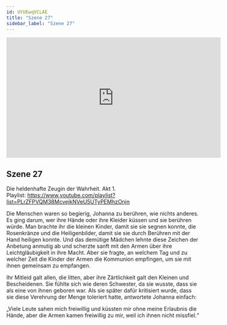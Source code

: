 ```yaml
---
id: UYUEwqVCLAE
title: "Szene 27"
sidebar_label: "Szene 27"
---
```


<div class="video-float-container">
  <iframe
    width="560"
    height="315"
    src="https://www.youtube.com/embed/UYUEwqVCLAE"
    title="YouTube video player"
    frameborder="0"
    allow="accelerometer; autoplay; clipboard-write; encrypted-media; gyroscope; picture-in-picture; web-share"
    referrerpolicy="strict-origin-when-cross-origin"
    allowfullscreen
  ></iframe>
</div>

## Szene 27

Die heldenhafte Zeugin der Wahrheit. Akt 1.   
Playlist: https://www.youtube.com/playlist?list=PLrZFPVQM38McvejkNVeU5UTyPEMhzOnjn 

Die Menschen waren so begierig, Johanna zu berühren, wie nichts anderes. Es ging darum, wer ihre Hände oder ihre Kleider küssen und sie berühren würde. Man brachte ihr die kleinen Kinder, damit sie sie segnen konnte, die Rosenkränze und die Heiligenbilder, damit sie sie durch Berühren mit der Hand heiligen konnte. Und das demütige Mädchen lehnte diese Zeichen der Anbetung anmutig ab und scherzte sanft mit den Armen über ihre Leichtgläubigkeit in ihre Macht. Aber sie fragte, an welchem Tag und zu welcher Zeit die Kinder der Armen die Kommunion empfingen, um sie mit ihnen gemeinsam zu empfangen.

Ihr Mitleid galt allen, die litten, aber ihre Zärtlichkeit galt den Kleinen und Bescheidenen. Sie fühlte sich wie deren Schwester, da sie wusste, dass sie als eine von ihnen geboren war. Als sie später dafür kritisiert wurde, dass sie diese Verehrung der Menge toleriert hatte, antwortete Johanna einfach:

„Viele Leute sahen mich freiwillig und küssten mir ohne meine Erlaubnis die Hände, aber die Armen kamen freiwillig zu mir, weil ich ihnen nicht missfiel.“
